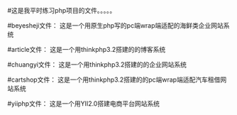 
#这是我平时练习php项目的文件。。。。。

#beyesheji文件：
这是一个用原生php写的pc端wrap端适配的海鲜类企业网站系统

#article文件：
这是一个用thinkphp3.2搭建的的博客系统

#chuangyi文件：
这是一个用thinkphp3.2搭建的的企业网站系统

#cartshop文件：
这是一个用thinkphp3.2搭建的的pc端wrap端适配汽车租借网站系统

#yiiphp文件：
这是一个用YII2.0搭建电商平台网站系统